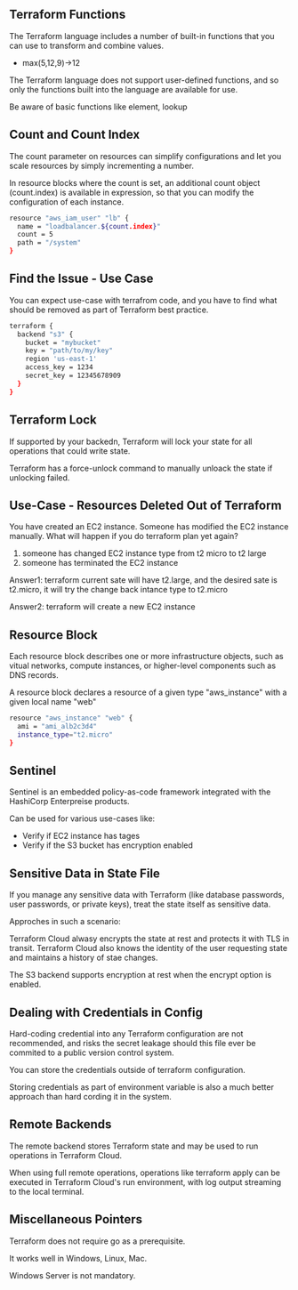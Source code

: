 ## Terraform Functions
The Terraform language includes a number of built-in functions that you can use to transform and combine values.
- max(5,12,9)->12

The Terraform language does not support user-defined functions, and so only the functions built into the language are available for use.

Be aware of basic functions like element, lookup

## Count and Count Index
The count parameter on resources can simplify configurations and let you scale resources by simply incrementing a number.

In resource blocks where the count is set, an additional count object (count.index) is available in expression, so that you can modify the configuration of each instance. 

```sh
resource "aws_iam_user" "lb" {
  name = "loadbalancer.${count.index}"
  count = 5
  path = "/system"
}
```

## Find the Issue - Use Case
You can expect use-case with terrafrom code, and you have to find what should be removed as part of Terraform best practice.

```sh
terraform {
  backend "s3" {
    bucket = "mybucket"
    key = "path/to/my/key"
    region 'us-east-1'
    access_key = 1234
    secret_key = 12345678909
  }
}
```

## Terraform Lock
If supported by your backedn, Terraform will lock your state for all operations that could write state.

Terraform has a force-unlock command to manually unloack the state if unlocking failed. 

## Use-Case - Resources Deleted Out of Terraform
You have created an EC2 instance. Someone has modified the EC2 instance manually. What will happen if you do terraform plan yet again?

1. someone has changed EC2 instance type from t2 micro to t2 large
2. someone has terminated the EC2 instance

Answer1: terraform current sate will have t2.large, and the desired sate is t2.micro, it will try the change back intance type to t2.micro

Answer2: terraform will create a new EC2 instance


## Resource Block
Each resource block describes one or more infrastructure objects, such as vitual networks, compute instances, or higher-level components such as DNS records. 

A resource block declares a resource of a given type "aws_instance" with a given local name "web"

```sh
resource "aws_instance" "web" {
  ami = "ami_alb2c3d4"
  instance_type="t2.micro"
}
```
## Sentinel
Sentinel is an embedded policy-as-code framework integrated with the HashiCorp Enterpreise products.

Can be used for various use-cases like:
- Verify if EC2 instance has tages
- Verify if the S3 bucket has encryption enabled

## Sensitive Data in State File
If you manage any sensitive data with Terraform (like database passwords, user passwords, or private keys), treat the state itself as sensitive data. 

Approches in such a scenario:

Terraform Cloud alwasy encrypts the state at rest and protects it with TLS in transit. Terraform Cloud also knows the identity of the user requesting state and maintains a history of stae changes.

The S3 backend supports encryption at rest when the encrypt option is enabled.

## Dealing with Credentials in Config
Hard-coding credential into any Terraform configuration are not recommended, and risks the secret leakage should this file ever be commited to a public version control system.

You can store the credentials outside of terraform configuration.

Storing credentials as part of environment variable is also a much better approach than hard cording it in the system. 

## Remote Backends
The remote backend stores Terraform state and may be used to run operations in Terraform Cloud.

When using full remote operations, operations like terraform apply can be executed in Terraform Cloud's run environment, with log output streaming to the local terminal. 

## Miscellaneous Pointers
Terraform does not require go as a prerequisite.

It works well in Windows, Linux, Mac.

Windows Server is not mandatory.
